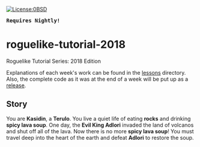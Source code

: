 [![License:0BSD](https://img.shields.io/badge/License-0BSD-brightgreen.svg)](https://opensource.org/licenses/FPL-1.0.0)

**<tt>Requires Nightly!</tt>**

# roguelike-tutorial-2018

Roguelike Tutorial Series: 2018 Edition

Explanations of each week's work can be found in the
[lessons](https://github.com/Lokathor/roguelike-tutorial-2018/tree/master/lessons)
directory. Also, the complete code as it was at the end of a week will be put up
as a [release](https://github.com/Lokathor/roguelike-tutorial-2018/releases).

## Story

You are **Kasidin**, a **Terulo**. You live a quiet life of eating **rocks** and
drinking **spicy lava soup**. One day, the **Evil King Adlori** invaded the land
of volcanos and shut off all of the lava. Now there is no more **spicy lava
soup**! You must travel deep into the heart of the earth and defeat **Adlori**
to restore the soup.
